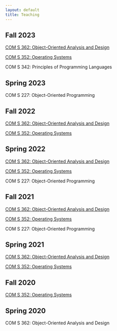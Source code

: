 ```yaml
---
layout: default
title: Teaching
---
```


Fall 2023
---------
[COM S 362: Object-Oriented Analysis and Design](coms362/)

[COM S 352: Operating Systems](coms352/)

COM S 342: Principles of Programming Languages

Spring 2023
---------
COM S 227: Object-Oriented Programming

Fall 2022
---------
[COM S 362: Object-Oriented Analysis and Design](coms362/)

[COM S 352: Operating Systems](coms352/)

Spring 2022
---------
[COM S 362: Object-Oriented Analysis and Design](coms362/)

[COM S 352: Operating Systems](coms352/)

COM S 227: Object-Oriented Programming

Fall 2021	
---------
[COM S 362: Object-Oriented Analysis and Design](coms362/)

[COM S 352: Operating Systems](coms352/)

COM S 227: Object-Oriented Programming

Spring 2021	
-----------
[COM S 362: Object-Oriented Analysis and Design](coms362-spring2021/)

[COM S 352: Operating Systems](coms352-spring2021/)

Fall 2020
---------
[COM S 352: Operating Systems](coms352-fall2020/)

Spring 2020
-----------
COM S 362: Object-Oriented Analysis and Design
